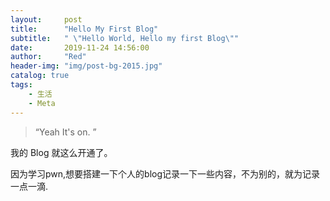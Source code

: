 ```yaml
---
layout:     post
title:      "Hello My First Blog"
subtitle:   " \"Hello World, Hello my first Blog\""
date:       2019-11-24 14:56:00
author:     "Red"
header-img: "img/post-bg-2015.jpg"
catalog: true
tags:
    - 生活
    - Meta
---
```


> “Yeah It's on. ”

我的 Blog 就这么开通了。

因为学习pwn,想要搭建一下个人的blog记录一下一些内容，不为别的，就为记录一点一滴.




